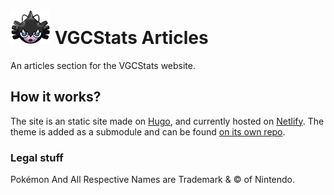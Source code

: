 # ![](https://github.com/bul-ikana/vgcstats/raw/master/icon.png) VGCStats Articles

An articles section for the VGCStats website. 

## How it works?

The site is an static site made on [Hugo](https://gohugo.io/), and currently hosted on [Netlify](https://www.netlify.com/). The theme is added as a submodule and can be found [on its own repo](https://github.com/bul-ikana/vgcstats-articles-theme).

### Legal stuff
Pokémon And All Respective Names are Trademark & © of Nintendo.
